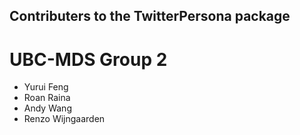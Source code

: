 ## Contributers to the TwitterPersona package

# UBC-MDS Group 2
- Yurui Feng
- Roan Raina
- Andy Wang
- Renzo Wijngaarden